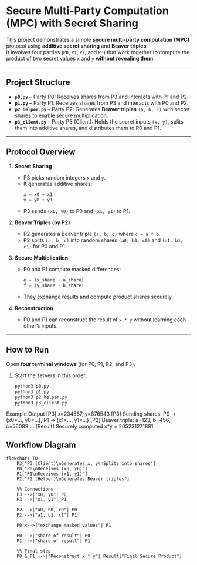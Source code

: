 # Secure Multi-Party Computation (MPC) with Secret Sharing

This project demonstrates a simple **secure multi-party computation (MPC)** protocol using **additive secret sharing** and **Beaver triples**.  
It involves four parties (`P0`, `P1`, `P2`, and `P3`) that work together to compute the product of two secret values `x` and `y` **without revealing them**.

---

## Project Structure

- **`p0.py`** – Party P0: Receives shares from P3 and interacts with P1 and P2.  
- **`p1.py`** – Party P1: Receives shares from P3 and interacts with P0 and P2.  
- **`p2_helper.py`** – Party P2: Generates **Beaver triples** `(a, b, c)` with secret shares to enable secure multiplication.  
- **`p3_client.py`** – Party P3 (Client): Holds the secret inputs `(x, y)`, splits them into additive shares, and distributes them to P0 and P1.  

---

## Protocol Overview

1. **Secret Sharing**
   - P3 picks random integers `x` and `y`.
   - It generates additive shares:
     ```python
     x = x0 + x1
     y = y0 + y1
     ```
   - P3 sends `(x0, y0)` to P0 and `(x1, y1)` to P1.

2. **Beaver Triples (by P2)**
   - P2 generates a Beaver triple `(a, b, c)` where `c = a * b`.
   - P2 splits `(a, b, c)` into random shares `(a0, b0, c0)` and `(a1, b1, c1)` for P0 and P1.

3. **Secure Multiplication**
   - P0 and P1 compute masked differences:
     ```python
     e = (x_share - a_share)
     f = (y_share - b_share)
     ```
   - They exchange results and compute product shares securely.

4. **Reconstruction**
   - P0 and P1 can reconstruct the result of `x * y` without learning each other’s inputs.

---

## How to Run

Open **four terminal windows** (for P0, P1, P2, and P3).

1. Start the servers in this order:

   ```bash
   python3 p0.py
   python3 p1.py
   python3 p2_helper.py
   python3 p3_client.py


Example Output
[P3] x=234567, y=876543
[P3] Sending shares: P0 -> (x0=..., y0=...), P1 -> (x1=..., y1=...)
[P2] Beaver triple: a=123, b=456, c=56088
...
[Result] Securely computed x*y = 205231271881


## Workflow Diagram

```mermaid
flowchart TD
    P3["P3 (Client)\nGenerates x, y\nSplits into shares"] 
    P0["P0\nReceives (x0, y0)"] 
    P1["P1\nReceives (x1, y1)"] 
    P2["P2 (Helper)\nGenerates Beaver triples"]

    %% Connections
    P3 -->|"x0, y0"| P0
    P3 -->|"x1, y1"| P1

    P2 -->|"a0, b0, c0"| P0
    P2 -->|"a1, b1, c1"| P1

    P0 <-->|"exchange masked values"| P1

    P0 -->|"share of result"| P0
    P1 -->|"share of result"| P1

    %% Final step
    P0 & P1 -->|"Reconstruct x * y"| Result["Final Secure Product"]

